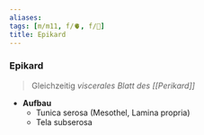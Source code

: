 ```yaml
---
aliases: 
tags: [m/m11, f/🫀, f/🔬]
title: Epikard
---
```

### Epikard
> Gleichzeitig *viscerales Blatt des [[Perikard]]*
- **Aufbau**
	- Tunica serosa (Mesothel, Lamina propria)
	- Tela subserosa